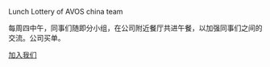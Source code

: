 Lunch Lottery of AVOS china team

每周四中午，同事们随即分小组，在公司附近餐厅共进午餐，以加强同事们之间的交流。公司买单。

[加入我们](http://team.mei.fm)
